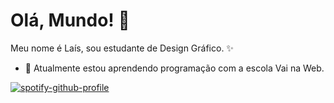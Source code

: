 # Olá, Mundo! 👋



Meu nome é Laís, sou estudante de Design Gráfico. ✨



- 🌱 Atualmente estou aprendendo programação com a escola Vai na Web. 
  


<!--SPOTIFY-->
[![spotify-github-profile](https://spotify-github-profile.kittinanx.com/api/view?uid=12144749392&cover_image=true&theme=novatorem&show_offline=false&background_color=000000&interchange=false&bar_color=53b14f&bar_color_cover=false)](https://github.com/kittinan/spotify-github-profile)


